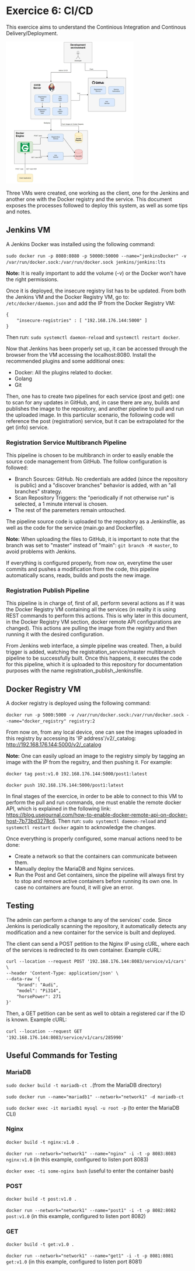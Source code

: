 # Exercice 6: CI/CD

This exercice aims to understand the Continious Integration and Continous Delivery/Deployment. 

<img src="exercice6-diagram.jpg" alt="drawing" width="350"/>

Three VMs were created, one working as the client, one for the Jenkins and another one with the Docker registry and the service. This document exposes the processes followed to deploy this system, as well as some tips and notes. 

## Jenkins VM
A Jenkins Docker was installed using the following command: 

`sudo docker run -p 8080:8080 -p 50000:50000 --name="jenkinsDocker" -v /var/run/docker.sock:/var/run/docker.sock jenkins/jenkins:lts`

**Note:** It is really important to add the volume (-v) or the Docker won't have the right permissions. 

Once it is deployed, the insecure registry list has to be updated. From both the Jenkins VM and the Docker Registry VM, go to: `/etc/docker/daemon.json` and add the IP from the Docker Registry VM: 
```
{
    "insecure-registries" : [ "192.168.176.144:5000" ]
}
```

Then run: `sudo systemctl daemon-reload` and `systemctl restart docker`. 

Now that Jenkins has been properly set up, it can be accessed through the browser from the VM accessing the localhost:8080. Install the recommended plugins and some additional ones: 
* Docker: All the plugins related to docker.
* Golang
* Git

Then, one has to create two pipelines for each service (post and get): one to scan for any updates in GitHub, and, in case there are any, builds and publishes the image to the repository, and another pipeline to pull and run the uploaded image. In this particular scenario, the following code will reference the post (registration) service, but it can be extrapolated for the get (info) service. 

### Registration Service Multibranch Pipeline
This pipeline is chosen to be multibranch in order to easily enable the source code management from GitHub. The follow configuration is followed:
* Branch Sources: GitHub. No credentials are added (since the repository is public) and a "discover branches" behavior is added, with an "all branches" strategy. 
* Scan Repository Triggers: the "periodically if not otherwise run" is selected, a 1 minute interval is chosen. 
* The rest of the paremeters remain untouched. 

The pipeline source code is uploaded to the repository as a Jenkinsfile, as well as the code for the service (main.go and Dockerfile). 

**Note:** When uploading the files to GitHub, it is important to note that the branch was set to "master" instead of "main": `git branch -M master`, to avoid problems with Jenkins. 

If everything is configured properly, from now on, everytime the user commits and pushes a modification from the code, this pipeline automatically scans, reads, builds and posts the new image. 

### Registration Publish Pipeline
This pipeline is in charge of, first of all, perform several actions as if it was the Docker Registry VM containing all the services (in reality it is using REST commands to perform this actions. This is why later in this document, in the Docker Registry VM section, docker remote API configurations are changed). This actions are pulling the image from the registry and then running it with the desired configuration. 

From Jenkins web interface, a simple pipeline was created. Then, a build trigger is added, watching the registration_service/master multibranch pipeline to be successfully built. Once this happens, it executes the code for this pipeline, which it is uploaded to this repository for documentation purposes with the name registration_publish_Jenkinsfile. 

## Docker Registry VM
A docker registry is deployed using the following command: 

`docker run -p 5000:5000 -v /var/run/docker.sock:/var/run/docker.sock --name="docker_registry" registry:2`

From now on, from any local device, one can see the images uploaded in this registry by accessing its 'IP address'/v2/_catalog: 
http://192.168.176.144:5000/v2/_catalog

**Note:** One can easily upload an image to the registry simply by tagging an image with the IP from the regsitry, and then pushing it. For example: 

`docker tag post:v1.0 192.168.176.144:5000/post1:latest`

`docker push 192.168.176.144:5000/post1:latest`

In final stages of the exercice, in order to be able to connect to this VM to perform the pull and run commands, one must enable the remote docker API, which is explained in the following link: https://blog.usejournal.com/how-to-enable-docker-remote-api-on-docker-host-7b73bd3278c6. Then run: `sudo systemctl daemon-reload` and `systemctl restart docker` again to acknowledge the changes.

Once everything is properly configured, some manual actions need to be done:
* Create a network so that the containers can communicate between them.
* Manually deploy the MariaDB and Nginx services.
* Run the Post and Get containers, since the pipeline will always first try to stop and remove active containers before running its own one. In case no containers are found, it will give an error. 

## Testing
The admin can perform a change to any of the services' code. Since Jenkins is periodically scanning the repository, it automatically detects any modification and a new container for the service is built and deployed. 

The client can send a POST petition to the Nginx IP using cURL, where each of the services is redirected to its own container. Example cURL: 
```
curl --location --request POST '192.168.176.144:8083/service/v1/cars' \
--header 'Content-Type: application/json' \
--data-raw '{
    "brand": "Audi",
    "model": "Pi314",
    "horsePower": 271
}'
```

Then, a GET petition can be sent as well to obtain a registered car if the ID is known. Example cURL:

`curl --location --request GET '192.168.176.144:8083/service/v1/cars/285990'`

## Useful Commands for Testing
### MariaDB
`sudo docker build -t mariadb-ct .`(from the MariaDB directory)

`sudo docker run --name="mariadb1" --network="network1" -d mariadb-ct`

`sudo docker exec -it mariadb1 mysql -u root -p` (to enter the MariaDB CLI)

### Nginx
`docker build -t nginx:v1.0 .`

`docker run --network="network1" --name="nginx" -i -t -p 8083:8083 nginx:v1.0` (in this example, configured to listen port 8083)

`docker exec -ti some-nginx bash` (useful to enter the container bash)

### POST 
`docker build -t post:v1.0 .`

`docker run --network="network1" --name="post1" -i -t -p 8082:8082 post:v1.0` (in this example, configured to listen port 8082)

### GET 
`docker build -t get:v1.0 .`

`docker run --network="network1" --name="get1" -i -t -p 8081:8081 get:v1.0` (in this example, configured to listen port 8081)



